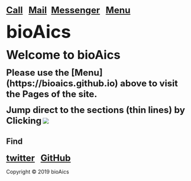 <strong><font size="5"><a href="tel:+31685842325">Call</a></font></strong>&nbsp;&nbsp;&nbsp;
<strong><font size="5"><a href="mailto:bioaics.x@gmail.com">Mail</a></font></strong>&nbsp;&nbsp;
<strong><font size="5"><a href="https://m.me/bioAics">Messenger</a></font></strong>&nbsp;&nbsp;&nbsp;
<strong><font size="5"><a href="https://bioaics.github.io">Menu</a></font></strong>

<p><strong><font size="7">bioAics</font></strong></p>
<p><strong><font size="6">Welcome to bioAics</font></strong></p>
<p><strong><font size="5">Please use the [Menu](https://bioaics.github.io) above to visit the Pages of the site.</font></strong></p>
<strong><font size="5">Jump direct to the sections (thin lines) by Clicking</font></strong> <img src="https://bioaics.github.io/bioAics link symbol.png" >

## Find
<strong><font size="5"><a href="https://twitter.com/bioAics">twitter</a></font></strong>&nbsp;&nbsp;&nbsp;
<strong><font size="5"><a href="https://github.com/bioaics">GitHub</a></font></strong>

Copyright © 2019 bioAics
